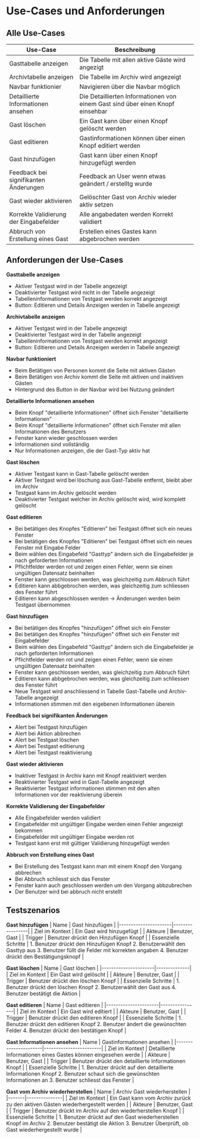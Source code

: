 # Use-Cases und Anforderungen


## Alle Use-Cases

| Use-Case | Beschreibung |
|----------|--------------|
| Gasttabelle anzeigen | Die Tabelle mit allen aktive  Gäste wird angezigt |
| Archivtabelle anzeigen | Die Tabelle im Archiv wird angezeigt |
| Navbar funktionier | Navigieren über die Navbar möglich |
| Detaillierte Informationen ansehen | Die Detaillierten Informationen von einem Gast sind über einen Knopf einsehbar |
| Gast löschen | Ein Gast kann über einen Knopf gelöscht werden |
| Gast editieren | Gastinformationen können über einen Knopf editiert werden |
| Gast hinzufügen | Gast kann über einen Knopf hinzugefügt werden |
| Feedback bei signifikanten Änderungen | Feedback an User wenn etwas geändert / erstelltg wurde |
| Gast wieder aktivieren | Gelöschter Gast von Archiv wieder aktiv setzen |
| Korrekte Validierung der Eingabefelder | Alle angabedaten werden Korrekt validiert |
| Abbruch von Erstellung eines Gast | Erstellen eines Gastes kann abgebrochen werden |

## Anforderungen der Use-Cases

**Gasttabelle anzeigen**
- Aktiver Testgast wird in der Tabelle angezeigt
- Deaktivierter Testgast wird nicht in der Tabelle angezeigt
- Tabelleninformationen von Testgast werden korrekt angezeigt
- Button: Editieren und Details Anzeigen werden in Tabelle angezeigt

**Archivtabelle anzeigen**
- Aktiver Testgast wird in der Tabelle angezeigt
- Deaktivierter Testgast wird in der Tabelle angezeigt
- Tabelleninformationen von Testgast werden korrekt angezeigt
- Button: Editieren und Details Anzeigen werden in Tabelle angezeigt

**Navbar funktioniert**
- Beim Betätigen von Personen kommt die Seite mit aktiven Gästen
- Beim Betätigen von Archiv kommt die Seite mit aktiven und inaktiven Gästen
- Hintergrund des Button in der Navbar wird bei Nutzung geändert

**Detaillierte Informationen ansehen**
- Beim Knopf "detaillierte Informationen" öffnet sich Fenster "detaillierte Informationen"
- Beim Knopf "detaillierte Informationen" öffnet sich Fenster mit allen Informationen des Benutzers
- Fenster kann wieder geschlossen werden
- Informationen sind vollständig
- Nur Informationen anzeigen, die der Gast-Typ aktiv hat

**Gast löschen**
- Aktiver Testgast kann in Gast-Tabelle gelöscht werden
- Aktiver Testgast wird bei löschung aus Gast-Tabelle entfernt, bleibt aber im Archiv
- Testgast kann im Archiv gelöscht werden
- Deaktivierter Testgast welcher im Archiv gelöscht wird, wird komplett gelöscht

**Gast editieren**
- Bei betätigen des Knopfes "Editieren" bei Testgast öffnet sich ein neues Fenster
- Bei betätigen des Knopfes "Editieren" bei Testgast öffnet sich ein neues Fenster mit Eingabe Felder
- Beim wählen des Eingabefeld "Gasttyp" ändern sich die Eingabefelder je nach geforderten Informationen
- Pflichtfelder werden rot und zeigen einen Fehler, wenn sie einen ungültigen Datensatz beinhalten
- Fenster kann geschlossen werden, was gleichzeitig zum Abbruch führt
- Editieren kann abbgebrochen werden, was gleichzeitig zum schliessen des Fenster führt
- Editieren kann abgeschlossen werden -> Änderungen werden beim Testgast übernommen

**Gast hinzufügen**
- Bei betätigen des Knopfes "hinzufügen" öffnet sich ein Fenster
- Bei betätigen des Knopfes "hinzufügen" öffnet sich ein Fenster mit Eingabefelder
- Beim wählen des Eingabefeld "Gasttyp" ändern sich die Eingabefelder je nach geforderten Informationen
- Pflichtfelder werden rot und zeigen einen Fehler, wenn sie einen ungültigen Datensatz beinhalten
- Fenster kann geschlossen werden, was gleichzeitig zum Abbruch führt
- Editieren kann abbgebrochen werden, was gleichzeitig zum schliessen des Fenster führt
- Neue Testgast wird anschliessend in Tabelle Gast-Tabelle und Archiv-Tabelle angezeigt
- Informationen stimmen mit den eigebenen Informationen überein

**Feedback bei signifikanten Änderungen**
- Alert bei Testgast hinzufügen
- Alert bei Aktion abbrechen
- Alert bei Testgast löschen
- Alert bei Testgast editierung
- Alert bei Testgast reaktivierung 

**Gast wieder aktivieren**
- Inaktiver Testgast in Archiv kann mit Knopf reaktiviert werden
- Reaktivierter Testgast wird in Gast-Tabelle angezeigt
- Reaktivierter Testgast informationen stimmen mit den alten Informationen vor der reaktivierung überein

**Korrekte Validierung der Eingabefelder**
- Alle Eingabefelder werden validiert
- Eingabefelder mit ungültiger Eingabe werden einen Fehler angezeigt bekommen
- Eingabefelder mit ungültiger Eingabe werden rot
- Testgast kann erst mit gültiger Validierung hinzugefügt werden

**Abbruch von Erstellung eines Gast**
- Bei Erstellung des Testgast kann man mit einem Knopf den Vorgang abbrechen
- Bei Abbruch schliesst sich das Fenster
- Fenster kann auch geschlossen werden um den Vorgang abbzubrechen
- Der Benutzer wird bei abbruch nicht erstellt

## Testszenarios

**Gast hinzufügen**
| Name                 | Gast hinzufügen |
|----------------------|-----------------|
| Ziel im Kontext      | Ein Gast wird hinzugefügt |
| Akteure              | Benutzer, Gast |
| Trigger              | Benutzer drückt den Hinzufügen Knopf |
| Essenzielle Schritte | 1. Benutzer drückt den Hinzufügen Knopf 2. Benutzerwählt den Gasttyp aus 3. Benutzer füllt die Felder mit korrekten angaben 4. Benutzer drückt den Bestätigungsknopf |

**Gast löschen**
| Name                 | Gast löschen |
|----------------------|--------------|
| Ziel im Kontext      | Ein Gast wird gelöscht |
| Akteure              | Benutzer, Gast |
| Trigger              | Benutzer drückt den löschen Knopf |
| Essenzielle Schritte | 1. Benutzer drückt den löschen Knopf 2. Benutzerwählt den Gast aus 4. Benutzer bestätigt die Aktion |

**Gast editieren**
| Name                 | Gast editieren |
|----------------------|----------------|
| Ziel im Kontext      | Ein Gast wird editiert |
| Akteure              | Benutzer, Gast |
| Trigger              | Benutzer drückt den editieren Knopf |
| Essenzielle Schritte | 1. Benutzer drückt den editieren Knopf 2. Benutzer ändert die gewünschten Felder 4. Benutzer drückt den bestätigen Knopf |

**Gast Informationen ansehen**
| Name                 | Gastinformationen ansehen |
|----------------------|------------------------|
| Ziel im Kontext | Detaillierte Informationen eines Gastes können eingesehen werde |
| Akteure              | Benutzer, Gast |
| Trigger              | Benutzer drückt den detaillierte Informationen Knopf |
| Essenzielle Schritte | 1. Benutzer drückt auf den detaillierte Informationen Knopf 2. Benutzer schaut sich die gewünschten Informationen an 3. Benutzer schliesst das Fenster |

**Gast vom Archiv wiederherstellen**
| Name  | Archiv Gast wiederherstellen |
|-------|---------------|
| Ziel im Kontext      | Ein Gast kann vom Archiv zurück zu den aktiven Gästen wiederhergestellt werden |
| Akteure | Benutzer, Gast |
| Trigger | Benutzer drückt im Archiv auf den wiederherstellen Knopf |
| Essenzielle Schritte | 1. Benutzer drückt auf den Gast wiederherstellen Knopf im Archiv 2. Benutzer bestätigt die Aktion 3. Benutzer Überprüft, ob Gast wiederhergestellt wurde |